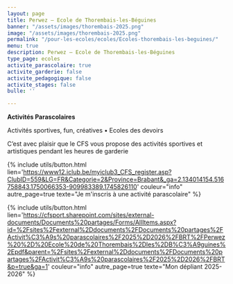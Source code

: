 ```yaml
---
layout: page
title: Perwez – Ecole de Thorembais-les-Béguines
banner: "/assets/images/thorembais-2025.png"
image: "/assets/images/thorembais-2025.png"
permalink: "/pour-les-ecoles/ecoles/Ecoles-thorembais-les-beguines/" 
menu: true
description: Perwez – Ecole de Thorembais-les-Béguines
type_page: ecoles
activite_parascolaire: true
activite_garderie: false
activite_pedagogique: false
activite_stages: false
bulle: ''

---
```

<strong>Activités Parascolaires</strong>

Activités sportives, fun, créatives • Ecoles des devoirs

C’est avec plaisir que le CFS vous propose des activités sportives et artistiques pendant les heures de garderie

{% include utils/button.html  
lien='https://www12.iclub.be/myiclub3_CFS_register.asp?ClubID=559&LG=FR&Categorie=2&Province=Brabant&_ga=2.134014154.516758843.1750066353-909983389.1745826110' couleur="info" autre_page=true texte="Je m'inscris à une activité parascolaire" %}

{% include utils/button.html lien='https://cfsport.sharepoint.com/sites/external-documents/Documents%20partages/Forms/AllItems.aspx?id=%2Fsites%2Fexternal%2Ddocuments%2FDocuments%20partages%2FActivit%C3%A9s%20parascolaires%2F2025%2D2026%2FBRT%2FPerwez%20%2D%20Ecole%20de%20Thorembais%2Dles%2DB%C3%A9guines%2Epdf&parent=%2Fsites%2Fexternal%2Ddocuments%2FDocuments%20partages%2FActivit%C3%A9s%20parascolaires%2F2025%2D2026%2FBRT&p=true&ga=1' couleur="info" autre_page=true texte="Mon dépliant 2025-2026" %}
